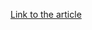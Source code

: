 [Link to the article](https://symantec-enterprise-blogs.security.com/blogs/threat-intelligence/bluebottle-banks-targeted-africa)
